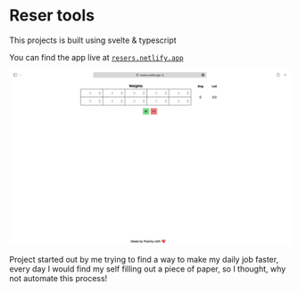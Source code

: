 # Reser tools

 This projects is built using svelte & typescript

 You can find the app live at [`resers.netlify.app`](resers.netlify.app)

![Project View](/assets/web-app.png)

 Project started out by me trying to find a way to make my daily job faster, every day I would find my self filling out a piece of paper, so I thought, why not automate this process!
